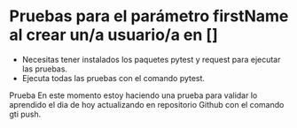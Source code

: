 # Pruebas para el parámetro firstName al crear un/a usuario/a en []
- Necesitas tener instalados los paquetes pytest y request para ejecutar las pruebas.
- Ejecuta todas las pruebas con el comando pytest.


Prueba
En este momento estoy haciendo una prueba para validar lo aprendido el dia de 
hoy actualizando en repositorio Github con el comando gti push.
